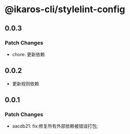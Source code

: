 # @ikaros-cli/stylelint-config

## 0.0.3

### Patch Changes

- chore: 更新依赖

## 0.0.2

- 更新规则依赖

## 0.0.1

### Patch Changes

- aacdb21: fix:修复所有外部依赖被错误打包;
